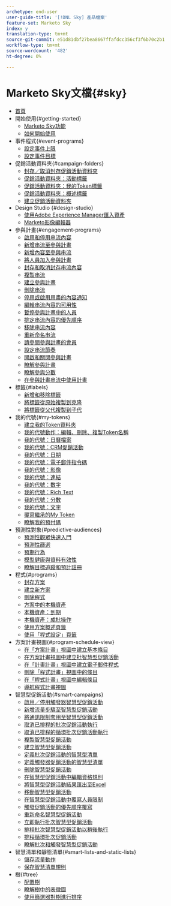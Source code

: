 ```yaml
---
archetype: end-user
user-guide-title: '[!DNL Sky] 產品檔案'
feature-set: Marketo Sky
index: y
translation-type: tm+mt
source-git-commit: e51d81dbf27bea8667ffafdcc356cf3f6b70c2b1
workflow-type: tm+mt
source-wordcount: '482'
ht-degree: 0%

---
```



# Marketo Sky文檔{#sky}

+ [首頁](home.md)
+ 開始使用{#getting-started}
   + [Marketo Sky功能](marketo-sky-features.md)
   + [如何開始使用](how-to-enable-roles-for-marketo-sky.md)
+ 事件程式{#event-programs}
   + [設定事件上限](setting-an-event-cap.md)
   + [設定事件目標](setting-event-goals.md)
+ 促銷活動資料夾{#campaign-folders}
   + [封存／取消封存促銷活動資料夾](archive-unarchive-a-campaign-folder.md)
   + [促銷活動資料夾：活動標籤](campaign-folder-activities-tab.md)
   + [促銷活動資料夾：我的Token標籤](campaign-folder-my-tokens-tab.md)
   + [促銷活動資料夾：概述標籤](campaign-folder-overview-tab.md)
   + [建立促銷活動資料夾](create-a-campaign-folder.md)
+ Design Studio {#design-studio}
   + [使用Adobe Experience Manager匯入資產](importing-assets-with-adobe-experience-manager.md)
   + [Marketo影像編輯器](marketo-image-editor.md)
+ 參與計畫{#engagement-programs}
   + [啟用和停用串流內容](activate-and-deactivate-stream-content.md)
   + [新增串流至參與計畫](add-a-stream-to-an-engagement-program.md)
   + [新增內容至參與串流](add-content-to-an-engagement-stream.md)
   + [將人員加入參與計畫](add-people-to-an-engagement-program.md)
   + [封存和取消封存串流內容](archive-and-unarchive-stream-content.md)
   + [複製串流](clone-a-stream.md)
   + [建立參與計畫](create-an-engagement-program.md)
   + [刪除串流](delete-a-stream.md)
   + [停用或啟用用盡的內容通知](disable-or-enable-exhausted-content-notifications.md)
   + [編輯串流內容的可用性](edit-availability-of-stream-content.md)
   + [暫停參與計畫中的人員](pause-people-in-an-engagement-program.md)
   + [排定串流內容的優先順序](prioritize-stream-content.md)
   + [移除串流內容](remove-stream-content.md)
   + [重新命名串流](rename-a-stream.md)
   + [請參閱參與計畫的會員](see-members-of-an-engagement-program.md)
   + [設定串流節奏](set-stream-cadence.md)
   + [開啟和關閉參與計畫](turn-an-engagement-program-on-and-off.md)
   + [瞭解參與計畫](understanding-engagement-programs.md)
   + [瞭解參與分數](understanding-the-engagement-score.md)
   + [在參與計畫串流中使用計畫](using-a-program-in-an-engagement-program-stream.md)
+ 標籤{#labels}
   + [新增和移除標籤](add-and-remove-labels.md)
   + [將標籤從原始複製到克隆](copy-labels-from-original-to-clone.md)
   + [將標籤從父代複製到子代](copy-labels-from-parent-to-child.md)
+ 我的代號{#my-tokens}
   + [建立我的Token資料夾](create-my-token-folders.md)
   + [我的代號動作：編輯、刪除、複製Token名稱](my-token-actions-edit-delete-clone-and-copy-token-names.md)
   + [我的代號：日曆檔案](my-token-calendar-file.md)
   + [我的代號：CRM促銷活動](my-token-crm-campaign.md)
   + [我的代號：日期](my-token-date.md)
   + [我的代號：電子郵件指令碼](my-token-email-script.md)
   + [我的代號：影像](my-token-image.md)
   + [我的代號：連結](my-token-link.md)
   + [我的代號：數字](my-token-number.md)
   + [我的代號：Rich Text](my-token-rich-text.md)
   + [我的代號：分數](my-token-score.md)
   + [我的代號：文字](my-token-text.md)
   + [覆寫繼承的My Token](override-an-inherited-my-token.md)
   + [瞭解我的預付碼](understanding-my-tokens.md)
+ 預測性對象{#predictive-audiences}
   + [預測性觀眾快速入門](getting-started-with-predictive-audiences.md)
   + [預測性篩選](predictive-filters.md)
   + [預期行為](expected-behavior.md)
   + [模型健康與資料有效性](model-health-and-data-validity.md)
   + [瞭解目標追蹤和預計註冊](understanding-goal-tracking-and-projected-registrations.md)
+ 程式{#programs}
   + [封存方案](archive-a-program.md)
   + [建立新方案](create-a-new-program.md)
   + [刪除程式](delete-a-program.md)
   + [方案中的本機資產](local-assets-in-a-program.md)
   + [本機資產：到期](local-assets-expiration.md)
   + [本機資產：成批操作](local-assets-mass-actions.md)
   + [使用方案概述頁籤](using-the-program-overview-tab.md)
   + [使用「程式設定」頁籤](using-the-program-setup-tab.md)
+ 方案計畫視圖{#program-schedule-view}
   + [在「方案計畫」視圖中建立基本條目](create-a-basic-entry-in-program-schedule-view.md)
   + [在方案計畫視圖中建立批智慧型促銷活動](create-a-batch-smart-campaign-in-program-schedule-view.md)
   + [在「計畫計畫」視圖中建立電子郵件程式](create-an-email-program-in-program-schedule-view.md)
   + [刪除「程式計畫」視圖中的條目](delete-an-entry-in-program-schedule-view.md)
   + [在「程式計畫」視圖中編輯條目](edit-an-entry-in-program-schedule-view.md)
   + [導航程式計畫視圖](navigating-program-schedule-view.md)
+ 智慧型促銷活動{#smart-campaigns}
   + [啟用／停用觸發器智慧型促銷活動](activate-deactivate-a-trigger-smart-campaign.md)
   + [新增流量步驟至智慧型促銷活動](add-a-flow-step-to-a-smart-campaign.md)
   + [將通訊限制套用至智慧型促銷活動](apply-communication-limits-to-a-smart-campaign.md)
   + [取消已排程的批次促銷活動執行](cancel-a-scheduled-batch-campaign-run.md)
   + [取消已排程的循環批次促銷活動執行](cancel-a-scheduled-recurring-batch-campaign-run.md)
   + [複製智慧型促銷活動](clone-a-smart-campaign.md)
   + [建立智慧型促銷活動](create-a-smart-campaign.md)
   + [定義批次促銷活動的智慧型清單](define-a-smart-list-for-a-batch-campaign.md)
   + [定義觸發器促銷活動的智慧型清單](define-a-smart-list-for-a-trigger-campaign.md)
   + [刪除智慧型促銷活動](delete-a-smart-campaign.md)
   + [在智慧型促銷活動中編輯資格規則](edit-qualification-rules-in-a-smart-campaign.md)
   + [將智慧型促銷活動結果匯出至Excel](export-smart-campaign-results-to-excel.md)
   + [移動智慧型促銷活動](move-a-smart-campaign.md)
   + [在智慧型促銷活動中覆寫人員限制](override-person-restrictions-in-a-smart-campaign.md)
   + [觸發促銷活動的優先順序覆寫](priority-override-for-trigger-campaigns.md)
   + [重新命名智慧型促銷活動](rename-a-smart-campaign.md)
   + [立即執行批次智慧型促銷活動](run-a-batch-smart-campaign-now.md)
   + [排程批次智慧型促銷活動以稍後執行](schedule-a-batch-smart-campaign-to-run-later.md)
   + [排程循環批次促銷活動](schedule-a-recurring-batch-campaign.md)
   + [瞭解批次和觸發智慧型促銷活動](understanding-batch-and-trigger-smart-campaigns.md)
+ 智慧清單和靜態清單{#smart-lists-and-static-lists}
   + [儲存流量動作](save-flow-actions.md)
   + [保存智慧清單規則](save-smart-list-rules.md)
+ 樹{#tree}
   + [配置樹](configuring-the-tree.md)
   + [瞭解樹中的表徵圖](understanding-icons-in-the-tree.md)
   + [使用篩選器對樹進行排序](use-filters-to-sort-the-tree.md)


